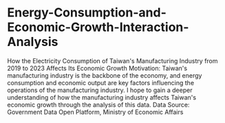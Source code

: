 # Energy-Consumption-and-Economic-Growth-Interaction-Analysis
How the Electricity Consumption of Taiwan's Manufacturing Industry from 2019 to 2023 Affects Its Economic Growth
Motivation: Taiwan's manufacturing industry is the backbone of the economy, and energy consumption and economic output are key factors influencing the operations of the manufacturing industry. I hope to gain a deeper understanding of how the manufacturing industry affects Taiwan's economic growth through the analysis of this data.
Data Source: Government Data Open Platform, Ministry of Economic Affairs






